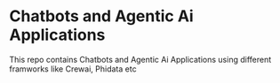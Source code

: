 # Chatbots and Agentic Ai Applications
This repo contains Chatbots and Agentic Ai Applications using different framworks like Crewai, Phidata etc
